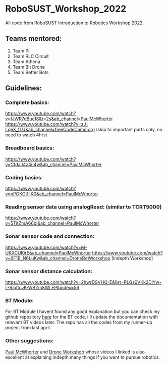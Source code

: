 # RoboSUST_Workshop_2022
All code from RoboSUST Introduction to Robotics Workshop 2022.

## Teams mentored:
1. Team Pi
2. Team RLC Circuit
3. Team Athena
4. Team Bit Drone
5. Team Better Bots

## Guidelines:

### Complete basics:
https://www.youtube.com/watch?v=fJWR7dBuc18&t=2s&ab_channel=PaulMcWhorter
https://www.youtube.com/watch?v=zJ-LqeX_fLU&ab_channel=freeCodeCamp.org (skip to important parts only, no need to watch 4hrs)

### Breadboard basics:
https://www.youtube.com/watch?v=CfdaJ4z4u4w&ab_channel=PaulMcWhorter

### Coding basics:
https://www.youtube.com/watch?v=nPOKOi1jIK0&ab_channel=PaulMcWhorter

### Reading sensor data using analogRead: (similar to TCRT5000)
https://www.youtube.com/watch?v=5TitZmA66bI&ab_channel=PaulMcWhorter

### Sonar sensor code and connection:
https://www.youtube.com/watch?v=M-UKXCUI0rE&ab_channel=PaulMcWhorter
https://www.youtube.com/watch?v=6F1B_N6LuKw&ab_channel=DroneBotWorkshop [Indepth Workshop]

### Sonar sensor distance calculation:
https://www.youtube.com/watch?v=2hwrDSVHQ-E&list=PLGs0VKk2DiYw-L-RibttcvK-WBZm8WLEP&index=56

### BT Module:
For BT Module I havent found any good explanation but you can check my github repository [here](https://www.github.com/IrfanNafiz/Gambit) for the BT code, i'll update the documentation with relevant BT videos later.
The repo has all the codes from my runner-up project from last april.

### Other suggestions:
[Paul McWhorter](https://www.youtube.com/channel/UCfYfK0tzHZTpNFrc_NDKfTA) and [Drone Workshop](https://www.youtube.com/c/Dronebotworkshop1) whose videos I linked is also excellent at explaining indepth many things if you want to pursue robotics.
